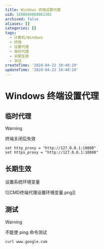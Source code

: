 ```yaml
---
title: Windows 终端设置代理
uid: 1688849860861301
archived: false
aliases: []
categories: []
tags:
  - 计算机/Windows
  - 终端
  - 设置代理
  - 临时代理
  - 长期生效
  - 测试
createTime: '2024-04-22 10:48:19'
updateTime: '2024-04-22 10:48:19'
---
```


# Windows 终端设置代理

## 临时代理

> [!warning]
> 终端关闭后失效

```shell
set http_proxy = "http://127.0.0.1:10808"
set https_proxy = "http://127.0.0.1:10808"
```

## 长期生效

设置系统环境变量

![[CMD终端代理设置环境变量.png]]

## 测试

> [!warning]
> 不能使 ping 命令测试

```sehll
curl www.google.com
```
